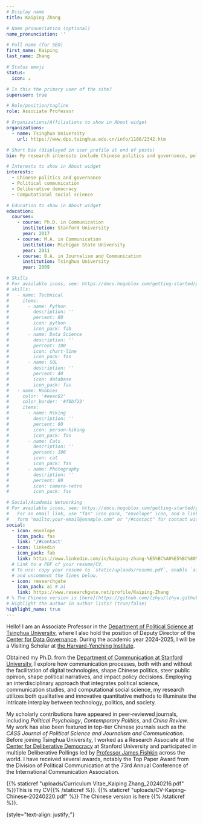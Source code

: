 ```yaml
---
# Display name
title: Kaiping Zhang

# Name pronunciation (optional)
name_pronunciation: ''

# Full name (for SEO)
first_name: Kaiping
last_name: Zhang

# Status emoji
status:
  icon: ☕️

# Is this the primary user of the site?
superuser: true

# Role/position/tagline
role: Associate Professor 

# Organizations/Affiliations to show in About widget
organizations:
  - name: Tsinghua University
    url: https://www.dps.tsinghua.edu.cn/info/1180/2342.htm

# Short bio (displayed in user profile at end of posts)
bio: My research interests include Chinese politics and governance, political communication, deliberative democracy, computational social science.

# Interests to show in About widget
interests:
  - Chinese politics and governance
  - Political communication
  - Deliberative democracy
  - Computational social science

# Education to show in About widget
education:
  courses:
    - course: Ph.D. in Communication
      institution: Stanford University
      year: 2017
    - course: M.A. in Communication	
      institution: Michigan State University
      year: 2011
    - course: B.A. in Journalism and Communication
      institution: Tsinghua University
      year: 2009

# Skills
# For available icons, see: https://docs.hugoblox.com/getting-started/page-builder/#icons
# skills:
#   - name: Technical
#     items:
#       - name: Python
#         description: ''
#         percent: 80
#         icon: python
#         icon_pack: fab
#       - name: Data Science
#         description: ''
#         percent: 100
#         icon: chart-line
#         icon_pack: fas
#       - name: SQL
#         description: ''
#         percent: 40
#         icon: database
#         icon_pack: fas
#   - name: Hobbies
#     color: '#eeac02'
#     color_border: '#f0bf23'
#     items:
#       - name: Hiking
#         description: ''
#         percent: 60
#         icon: person-hiking
#         icon_pack: fas
#       - name: Cats
#         description: ''
#         percent: 100
#         icon: cat
#         icon_pack: fas
#       - name: Photography
#         description: ''
#         percent: 80
#         icon: camera-retro
#         icon_pack: fas

# Social/Academic Networking
# For available icons, see: https://docs.hugoblox.com/getting-started/page-builder/#icons
#   For an email link, use "fas" icon pack, "envelope" icon, and a link in the
#   form "mailto:your-email@example.com" or "/#contact" for contact widget.
social:
  - icon: envelope
    icon_pack: fas
    link: '/#contact'
  - icon: linkedin
    icon_pack: fab
    link: https://www.linkedin.com/in/kaiping-zhang-%E5%BC%A0%E5%BC%80%E5%B9%B3-a2270216/
  # Link to a PDF of your resume/CV.
  # To use: copy your resume to `static/uploads/resume.pdf`, enable `ai` icons in `params.yaml`,
  # and uncomment the lines below.
  - icon: researchgate
    icon_pack: ai # ai
    link: https://www.researchgate.net/profile/Kaiping-Zhang
# % The Chinese version is [here](https://github.com/lzhyu/lzhyu.github.io/blob/main/static/uploads/CV-Kaiping-Chinese-20240220.pdf).
# Highlight the author in author lists? (true/false)
highlight_name: true
---
```

Hello! I am an Associate Professor in the [Department of Political Science at Tsinghua University](https://www.dps.tsinghua.edu.cn), where I also hold the position of Deputy Director of the [Center for Data Governance](http://thucdg.com/index). During the academic year 2024-2025, I will be a Visiting Scholar at [the Harvard-Yenching Institute](https://www.harvard-yenching.org/person/kaiping-zhang/).

Obtained my Ph.D. from the [Department of Communication at Stanford University](https://comm.stanford.edu), I explore how communication processes, both with and without the facilitation of digital technologies, shape Chinese politics, steer public opinion, shape political narratives, and impact policy decisions. Employing an interdisciplinary approach that integrates political science, communication studies, and computational social science, my research utilizes both qualitative and innovative quantitative methods to illuminate the intricate interplay between technology, politics, and society. 

My scholarly contributions have appeared in peer-reviewed journals, including *Political Psychology*, *Contemporary Politics*, and *China Review*. My work has also been featured in top-tier Chinese journals such as the *CASS Journal of Political Science and Journalism and Communication*. Before joining Tsinghua University, I worked as a Research Associate at the [Center for Deliberative Democracy](https://deliberation.stanford.edu) at Stanford University and participated in multiple Deliberative Pollings led by [Professor James Fishkin](https://politicalscience.stanford.edu/people/james-fishkin) across the world. I have received several awards, notably the Top Paper Award from the Division of Political Communication at the 73rd Annual Conference of the International Communication Association. 

{{% staticref "uploads/Curriculum Vitae_Kaiping Zhang_20240216.pdf" %}}This is my CV{{% /staticref %}}. 
{{% staticref "uploads/CV-Kaiping-Chinese-20240220.pdf" %}} The Chinese version is here {{% /staticref %}}. 

{style="text-align: justify;"}
